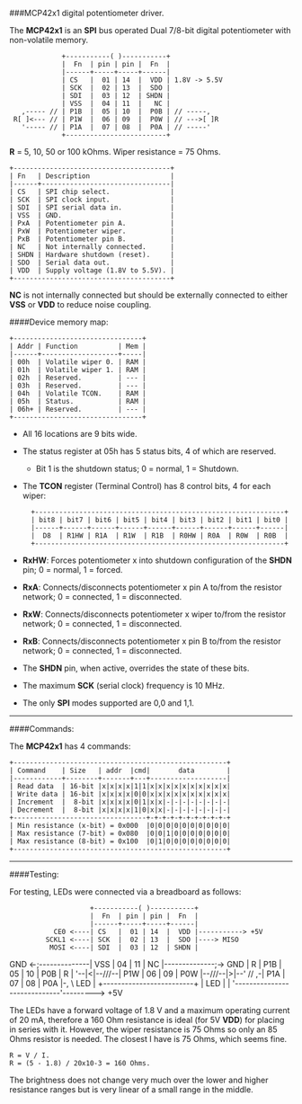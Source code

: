###MCP42x1 digital potentiometer driver.

The **MCP42x1** is an **SPI** bus operated Dual 7/8-bit digital potentiometer with non-volatile memory.

                 +-----------( )-----------+
                 |  Fn  | pin | pin |  Fn  |
                 |------+-----+-----+------|
                 | CS   |  01 | 14  |  VDD | 1.8V -> 5.5V
                 | SCK  |  02 | 13  |  SDO |
                 | SDI  |  03 | 12  | SHDN |
                 | VSS  |  04 | 11  |   NC |
       ,----- // | P1B  |  05 | 10  |  P0B | // -----,
     R[ ]<--- // | P1W  |  06 | 09  |  P0W | // --->[ ]R
       '----- // | P1A  |  07 | 08  |  P0A | // -----'
                 +-------------------------+

**R** = 5, 10, 50 or 100 kOhms. Wiper resistance = 75 Ohms.

    +---------------------------------------+
    | Fn   | Description                    |
    |------+--------------------------------|
    | CS   | SPI chip select.               |
    | SCK  | SPI clock input.               |
    | SDI  | SPI serial data in.            |
    | VSS  | GND.                           |
    | PxA  | Potentiometer pin A.           |
    | PxW  | Potentiometer wiper.           |
    | PxB  | Potentiometer pin B.           |
    | NC   | Not internally connected.      |
    | SHDN | Hardware shutdown (reset).     |
    | SDO  | Serial data out.               |
    | VDD  | Supply voltage (1.8V to 5.5V). |
    +---------------------------------------+

**NC** is not internally connected but should be externally connected to either **VSS** or **VDD** to reduce noise coupling.

####Device memory map:

    +--------------------------------+
    | Addr | Function          | Mem |
    |------+-------------------+-----|
    | 00h  | Volatile wiper 0. | RAM |
    | 01h  | Volatile wiper 1. | RAM |
    | 02h  | Reserved.         | --- |
    | 03h  | Reserved.         | --- |
    | 04h  | Volatile TCON.    | RAM |
    | 05h  | Status.           | RAM |
    | 06h+ | Reserved.         | --- |
    +--------------------------------+

* All 16 locations are 9 bits wide.
* The status register at 05h has 5 status bits, 4 of which are reserved.
  * Bit 1 is the shutdown status; 0 = normal, 1 = Shutdown.
* The **TCON** register (Terminal Control) has 8 control bits, 4 for each wiper:

        +--------------------------------------------------------------+
        | bit8 | bit7 | bit6 | bit5 | bit4 | bit3 | bit2 | bit1 | bit0 |
        |------+------+------+------+------+------+------+------+------|
        |  D8  | R1HW | R1A  | R1W  | R1B  | R0HW | R0A  | R0W  | R0B  |
        +--------------------------------------------------------------+

* **RxHW**: Forces potentiometer x into shutdown configuration of the **SHDN** pin; 0 = normal, 1 = forced.
* **RxA**: Connects/disconnects potentiometer x pin A to/from the resistor network; 0 = connected, 1 = disconnected.
* **RxW**: Connects/disconnects potentiometer x wiper to/from the resistor network; 0 = connected, 1 = disconnected. 
* **RxB**: Connects/disconnects potentiometer x pin B to/from the resistor network; 0 = connected, 1 = disconnected.

* The **SHDN** pin, when active, overrides the state of these bits.
* The maximum **SCK** (serial clock) frequency is 10 MHz.
* The only **SPI** modes supported are 0,0 and 1,1.

---
####Commands:

The **MCP42x1** has 4 commands:

    +-----------------------------------------------------+
    | Command    | Size   | addr  |cmd|       data        |
    |------------+--------+-------+---+-------------------|
    | Read data  | 16-bit |x|x|x|x|1|1|x|x|x|x|x|x|x|x|x|x|
    | Write data | 16-bit |x|x|x|x|0|0|x|x|x|x|x|x|x|x|x|x|
    | Increment  |  8-bit |x|x|x|x|0|1|x|x|-|-|-|-|-|-|-|-|
    | Decrement  |  8-bit |x|x|x|x|1|0|x|x|-|-|-|-|-|-|-|-|
    +---------------------------------+-+-+-+-+-+-+-+-+-+-+
    | Min resistance (x-bit) = 0x000  |0|0|0|0|0|0|0|0|0|0|
    | Max resistance (7-bit) = 0x080  |0|0|1|0|0|0|0|0|0|0|
    | Max resistance (8-bit) = 0x100  |0|1|0|0|0|0|0|0|0|0|
    +-----------------------------------------------------+

---
####Testing:

For testing, LEDs were connected via a breadboard as follows:

                        +-----------( )-----------+
                        |  Fn  | pin | pin |  Fn  |
                        |------+-----+-----+------|
               CE0 <----| CS   |  01 | 14  |  VDD |-----------> +5V
             SCKL1 <----| SCK  |  02 | 13  |  SDO |----> MISO
              MOSI <----| SDI  |  03 | 12  | SHDN |
   GND <-;--------------| VSS  |  04 | 11  |   NC |--------------;-> GND
         |         R    | P1B  |  05 | 10  |  P0B |    R         |
         '--|<|--/\/\/--| P1W  |  06 | 09  |  P0W |--/\/\/--|>|--'
            //        ,-| P1A  |  07 | 08  |  P0A |-,        \\
            LED       | +-------------------------+ |       LED
                      |                             |
                      '-----------------------------'---------> +5V

The LEDs have a forward voltage of 1.8 V and a maximum operating current of 20 mA, therefore a 160 Ohm resistance is ideal (for 5V **VDD**) for placing in series with it. However, the wiper resistance is 75 Ohms so only an 85 Ohms resistor is needed. The closest I have is 75 Ohms, which seems fine.

    R = V / I.
    R = (5 - 1.8) / 20x10-3 = 160 Ohms.

The brightness does not change very much over the lower and higher resistance ranges but is very linear of a small range in the middle. 
